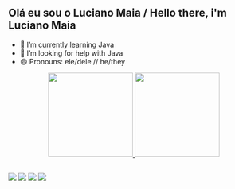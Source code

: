## Olá eu sou o Luciano Maia / Hello there, i'm Luciano Maia

- 🌱 I’m currently learning Java
- 🤔 I’m looking for help with Java
- 😄 Pronouns: ele/dele // he/they

<div align="center">
  <a href="https://github.com/LucianoMaiaJR">
  <img height="170em" src="https://github-readme-stats.vercel.app/api?username=LucianoMaiaJR&show_icons=true&theme=dracula&include_all_commits=true&count_private=true"/>
  <img height="170em" src="https://github-readme-stats.vercel.app/api/top-langs/?username=LucianoMaiaJR&layout=compact&langs_count=7&theme=dracula"/>
</div>

  ##
 
<div> 
  <a href="https://instagram.com/maialujr" target="_blank"><img src="https://img.shields.io/badge/-Instagram-%23E4405F?style=for-the-badge&logo=instagram&logoColor=white" target="_blank"></a>
 	 <a href="https://discord.com/channels/@me/Luciano_Maia#9671" target="_blank"><img src="https://img.shields.io/badge/Discord-7289DA?style=for-the-badge&logo=discord&logoColor=white" target="_blank"></a> 
  <a href ="mailto:maialucianojr@gmail.com"><img src="https://img.shields.io/badge/-Gmail-%23333?style=for-the-badge&logo=gmail&logoColor=white" target="_blank"></a>
  <a href="https://www.linkedin.com/in/luciano-maia-a24a26181/" target="_blank"><img src="https://img.shields.io/badge/-LinkedIn-%230077B5?style=for-the-badge&logo=linkedin&logoColor=white" target="_blank"></a> 

